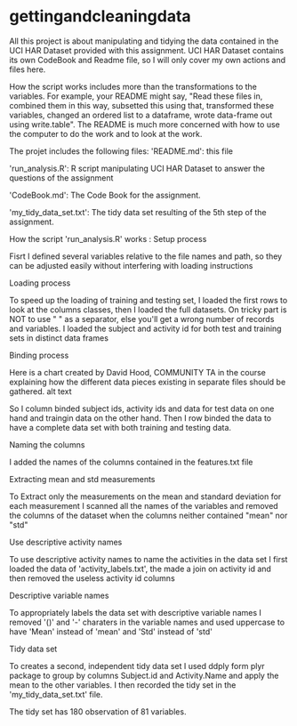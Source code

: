 # gettingandcleaningdata
All this project is about manipulating and tidying the data contained in the UCI HAR Dataset provided with this assignment. UCI HAR Dataset contains its own CodeBook and Readme file, so I will only cover my own actions and files here.

How the script works includes more than the transformations to the variables. For example, your README might say, "Read these files in, combined them in this way, subsetted this using that, transformed these variables, changed an ordered list to a dataframe, wrote data-frame out using write.table". The README is much more concerned with how to use the computer to do the work and to look at the work.

The projet includes the following files:
'README.md': this file

'run_analysis.R': R script manipulating UCI HAR Dataset to answer the questions of the assignment

'CodeBook.md': The Code Book for the assignment.

'my_tidy_data_set.txt': The tidy data set resulting of the 5th step of the assignment.

How the script 'run_analysis.R' works :
Setup process

Fisrt I defined several variables relative to the file names and path, so they can be adjusted easily without interfering with loading instructions

Loading process

To speed up the loading of training and testing set, I loaded the first rows to look at the columns classes, then I loaded the full datasets.
On tricky part is NOT to use " " as a separator, else you'll get a wrong number of records and variables. I loaded the subject and activity id for both test and training sets in distinct data frames

Binding process

Here is a chart created by David Hood, COMMUNITY TA in the course explaining how the different data pieces existing in separate files should be gathered. alt text

So I column binded subject ids, activity ids and data for test data on one hand and traingin data on the other hand.
Then I row binded the data to have a complete data set with both training and testing data.

Naming the columns

I added the names of the columns contained in the features.txt file

Extracting mean and std measurements

To Extract only the measurements on the mean and standard deviation for each measurement I scanned all the names of the variables and removed the columns of the dataset when the columns neither contained "mean" nor "std"

Use descriptive activity names

To use descriptive activity names to name the activities in the data set I first loaded the data of 'activity_labels.txt', the made a join on activity id and then removed the useless activity id columns

Descriptive variable names

To appropriately labels the data set with descriptive variable names I removed '()' and '-' charaters in the variable names and used uppercase to have 'Mean' instead of 'mean' and 'Std' instead of 'std'

Tidy data set

To creates a second, independent tidy data set I used ddply form plyr package to group by columns Subject.id and Activity.Name and apply the mean to the other variables. I then recorded the tidy set in the 'my_tidy_data_set.txt' file.

The tidy set has 180 observation of 81 variables.
